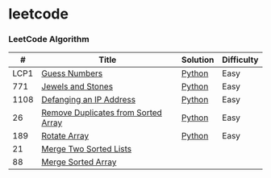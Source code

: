 # leetcode

### LeetCode Algorithm

| # | Title | Solution | Difficulty |
|---| ----- | -------- | ---------- |
|LCP1|[Guess Numbers](https://leetcode-cn.com/problems/guess-numbers/) | [Python](algorithms/Guess%20Numbers.py)|Easy|
|771|[Jewels and Stones](https://leetcode-cn.com/problems/jewels-and-stones/) | [Python](algorithms/Jewels%20and%20Stones.py)|Easy|
|1108|[Defanging an IP Address](https://leetcode-cn.com/problems/defanging-an-ip-address/) | [Python](algorithms/Defanging%20an%20IP%20Address.py)|Easy|
|26|[Remove Duplicates from Sorted Array](https://leetcode-cn.com/problems/remove-duplicates-from-sorted-array/) | [Python](algorithms/Remove%20Duplicates%20from%20Sorted%20Array.py)|Easy|
|189|[Rotate Array](https://leetcode-cn.com/problems/rotate-array/) | [Python](algorithms/Rotate%20Array.py)|Easy|
|21|[Merge Two Sorted Lists](https://leetcode-cn.com/problems/merge-two-sorted-lists/) |
|88|[Merge Sorted Array](https://leetcode-cn.com/problems/merge-sorted-array/) |


